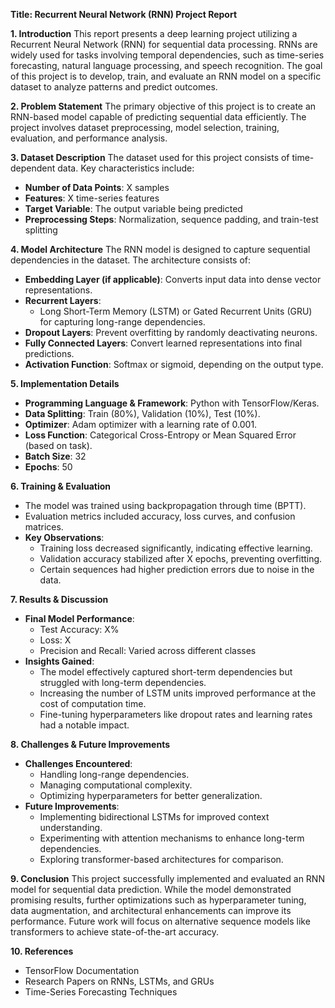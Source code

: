 **Title: Recurrent Neural Network (RNN) Project Report**

**1. Introduction**
This report presents a deep learning project utilizing a Recurrent Neural Network (RNN) for sequential data processing. RNNs are widely used for tasks involving temporal dependencies, such as time-series forecasting, natural language processing, and speech recognition. The goal of this project is to develop, train, and evaluate an RNN model on a specific dataset to analyze patterns and predict outcomes.

**2. Problem Statement**
The primary objective of this project is to create an RNN-based model capable of predicting sequential data efficiently. The project involves dataset preprocessing, model selection, training, evaluation, and performance analysis.

**3. Dataset Description**
The dataset used for this project consists of time-dependent data. Key characteristics include:
- **Number of Data Points**: X samples
- **Features**: X time-series features
- **Target Variable**: The output variable being predicted
- **Preprocessing Steps**: Normalization, sequence padding, and train-test splitting

**4. Model Architecture**
The RNN model is designed to capture sequential dependencies in the dataset. The architecture consists of:
- **Embedding Layer (if applicable)**: Converts input data into dense vector representations.
- **Recurrent Layers**:
  - Long Short-Term Memory (LSTM) or Gated Recurrent Units (GRU) for capturing long-range dependencies.
- **Dropout Layers**: Prevent overfitting by randomly deactivating neurons.
- **Fully Connected Layers**: Convert learned representations into final predictions.
- **Activation Function**: Softmax or sigmoid, depending on the output type.

**5. Implementation Details**
- **Programming Language & Framework**: Python with TensorFlow/Keras.
- **Data Splitting**: Train (80%), Validation (10%), Test (10%).
- **Optimizer**: Adam optimizer with a learning rate of 0.001.
- **Loss Function**: Categorical Cross-Entropy or Mean Squared Error (based on task).
- **Batch Size**: 32
- **Epochs**: 50

**6. Training & Evaluation**
- The model was trained using backpropagation through time (BPTT).
- Evaluation metrics included accuracy, loss curves, and confusion matrices.
- **Key Observations**:
  - Training loss decreased significantly, indicating effective learning.
  - Validation accuracy stabilized after X epochs, preventing overfitting.
  - Certain sequences had higher prediction errors due to noise in the data.

**7. Results & Discussion**
- **Final Model Performance**:
  - Test Accuracy: X%
  - Loss: X
  - Precision and Recall: Varied across different classes
- **Insights Gained**:
  - The model effectively captured short-term dependencies but struggled with long-term dependencies.
  - Increasing the number of LSTM units improved performance at the cost of computation time.
  - Fine-tuning hyperparameters like dropout rates and learning rates had a notable impact.

**8. Challenges & Future Improvements**
- **Challenges Encountered**:
  - Handling long-range dependencies.
  - Managing computational complexity.
  - Optimizing hyperparameters for better generalization.
- **Future Improvements**:
  - Implementing bidirectional LSTMs for improved context understanding.
  - Experimenting with attention mechanisms to enhance long-term dependencies.
  - Exploring transformer-based architectures for comparison.

**9. Conclusion**
This project successfully implemented and evaluated an RNN model for sequential data prediction. While the model demonstrated promising results, further optimizations such as hyperparameter tuning, data augmentation, and architectural enhancements can improve its performance. Future work will focus on alternative sequence models like transformers to achieve state-of-the-art accuracy.

**10. References**
- TensorFlow Documentation
- Research Papers on RNNs, LSTMs, and GRUs
- Time-Series Forecasting Techniques


